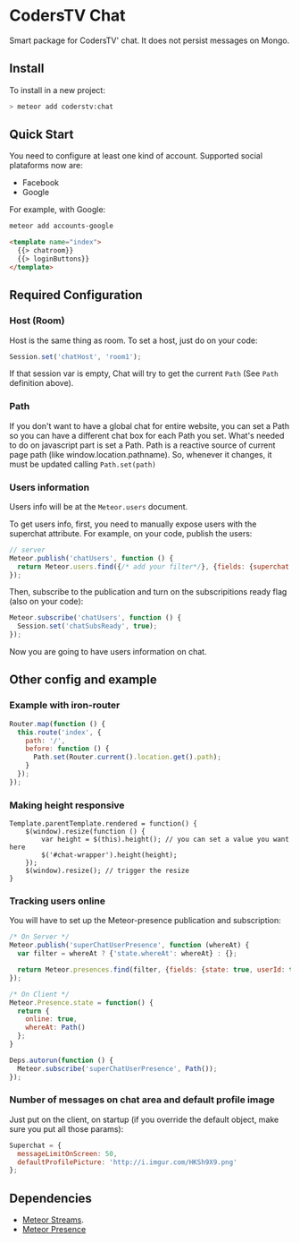 CodersTV Chat
================

Smart package for CodersTV' chat. It does not persist messages on Mongo.

## Install

To install in a new project:
```bash
> meteor add coderstv:chat
```

## Quick Start

You need to configure at least one kind of account. Supported social plataforms now are:
* Facebook
* Google

For example, with Google:

```bash
meteor add accounts-google
```

```html
<template name="index">
  {{> chatroom}}
  {{> loginButtons}}
</template>
```

## Required Configuration

### Host (Room)

Host is the same thing as room. To set a host, just do on your code:

```javascript
Session.set('chatHost', 'room1');
```

If that session var is empty, Chat will try to get the current `Path` (See `Path` definition above).

### Path

If you don't want to have a global chat for entire website, you can set a Path so you can have a different chat box for each Path you set.
What's needed to do on javascript part is set a Path. Path is a reactive source of current page path (like window.location.pathname).
So, whenever it changes, it must be updated calling ```Path.set(path)```

### Users information

Users info will be at the `Meteor.users` document.

To get users info, first, you need to manually expose users with the superchat attribute. For example, on your code, publish the users:

```javascript
// server
Meteor.publish('chatUsers', function () {
  return Meteor.users.find({/* add your filter*/}, {fields: {superchat: 1}});
});
```

Then, subscribe to the publication and turn on the subscripitions ready flag (also on your code):

```javascript
Meteor.subscribe('chatUsers', function () {
  Session.set('chatSubsReady', true);
});
```

Now you are going to have users information on chat.

## Other config and example

### Example with iron-router
```javascript
Router.map(function () {
  this.route('index', {
    path: '/',
    before: function () {
      Path.set(Router.current().location.get().path);
    }
  });
});
```

### Making height responsive
```
Template.parentTemplate.rendered = function() {
	$(window).resize(function () {
		var height = $(this).height(); // you can set a value you want here
		$('#chat-wrapper').height(height);
	});
	$(window).resize(); // trigger the resize
}
```

### Tracking users online

You will have to set up the Meteor-presence publication and
subscription:

```javascript
/* On Server */
Meteor.publish('superChatUserPresence', function (whereAt) {
  var filter = whereAt ? {'state.whereAt': whereAt} : {};

  return Meteor.presences.find(filter, {fields: {state: true, userId: true}});
});

/* On Client */
Meteor.Presence.state = function() {
  return {
    online: true,
    whereAt: Path()
  };
}

Deps.autorun(function () {
  Meteor.subscribe('superChatUserPresence', Path());
});
```

### Number of messages on chat area and default profile image

Just put on the client, on startup (if you override the default object,
make sure you put all those params):

```javascript
Superchat = {
  messageLimitOnScreen: 50,
  defaultProfilePicture: 'http://i.imgur.com/HKSh9X9.png'
};
```

## Dependencies

* [Meteor Streams](https://github.com/arunoda/meteor-streams).
* [Meteor Presence](https://github.com/tmeasday/meteor-presence)
